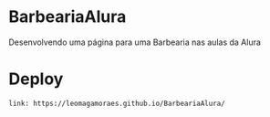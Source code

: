 # BarbeariaAlura
Desenvolvendo uma página para uma Barbearia nas aulas da Alura


# Deploy
    link: https://leomagamoraes.github.io/BarbeariaAlura/
